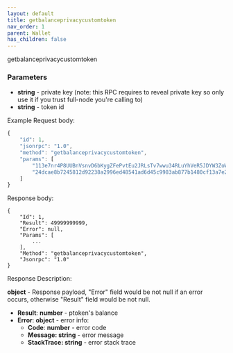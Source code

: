 ```yaml
---
layout: default
title: getbalanceprivacycustomtoken
nav_order: 1
parent: Wallet
has_children: false
---
```


getbalanceprivacycustomtoken

### Parameters

- **string** - private key (note: this RPC requires to reveal private key so only use it if you trust full-node you're calling to)
- **string** - token id

Example
 Request body:
```javascript
{
	"id": 1,
    "jsonrpc": "1.0",
    "method": "getbalanceprivacycustomtoken",
    "params": [
        "113e7nr4P8UUBnVsnvD6bKygZFePvtEu2JRLsTv7wwu34RLuYhVeR5JDYW3ZoWWYE5wYwHKzov2sFh9DAmBdAeqh6sabmRMHePpJATqFeRmY",
        "24dcae8b7245812d92238a2996ed48541ad6d45c9983ab877b1480cf13a7e291"
    ]
}
```
Response body:
```javascipt
{
    "Id": 1,
    "Result": 49999999999,
    "Error": null,
    "Params": [
        ...
    ],
    "Method": "getbalanceprivacycustomtoken",
    "Jsonrpc": "1.0"
}
```
Response Description:

**object** - Response payload, "Error" field would be not null if an error occurs, otherwise "Result" field would be not null.

- **Result**: **number** - ptoken's balance
- **Error**: **object** - error info:
    - **Code**: **number** - error code
    - **Message: string** - error message
    - **StackTrace: string** - error stack trace
